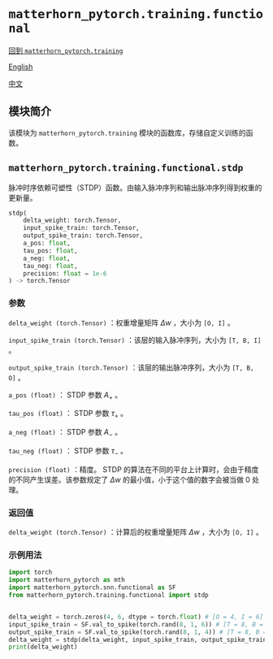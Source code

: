 # `matterhorn_pytorch.training.functional`

[回到 `matterhorn_pytorch.training`](./README.md)

[English](../../en_us/training/1_functional.md)

[中文](../../zh_cn/training/1_functional.md)

## 模块简介

该模块为 `matterhorn_pytorch.training` 模块的函数库，存储自定义训练的函数。

## `matterhorn_pytorch.training.functional.stdp`

脉冲时序依赖可塑性（STDP）函数。由输入脉冲序列和输出脉冲序列得到权重的更新量。

```python
stdp(
    delta_weight: torch.Tensor,
    input_spike_train: torch.Tensor,
    output_spike_train: torch.Tensor,
    a_pos: float,
    tau_pos: float,
    a_neg: float,
    tau_neg: float,
    precision: float = 1e-6
) -> torch.Tensor
```

### 参数

`delta_weight (torch.Tensor)` ：权重增量矩阵 $\Delta w$ ，大小为 `[O, I]` 。

`input_spike_train (torch.Tensor)` ：该层的输入脉冲序列，大小为 `[T, B, I]` 。

`output_spike_train (torch.Tensor)` ：该层的输出脉冲序列，大小为 `[T, B, O]` 。

`a_pos (float)` ： STDP 参数 $A_{+}$ 。

`tau_pos (float)` ： STDP 参数 $\tau_{+}$ 。

`a_neg (float)` ： STDP 参数 $A_{-}$ 。

`tau_neg (float)` ： STDP 参数 $\tau_{-}$ 。

`precision (float)` ：精度。 STDP 的算法在不同的平台上计算时，会由于精度的不同产生误差。该参数规定了 $\Delta w$ 的最小值，小于这个值的数字会被当做 $0$ 处理。

### 返回值

`delta_weight (torch.Tensor)` ：计算后的权重增量矩阵 $\Delta w$ ，大小为 `[O, I]` 。

### 示例用法

```python
import torch
import matterhorn_pytorch as mth
import matterhorn_pytorch.snn.functional as SF
from matterhorn_pytorch.training.functional import stdp


delta_weight = torch.zeros(4, 6, dtype = torch.float) # [O = 4, I = 6]
input_spike_train = SF.val_to_spike(torch.rand(8, 1, 6)) # [T = 8, B = 1, I = 6]
output_spike_train = SF.val_to_spike(torch.rand(8, 1, 4)) # [T = 8, B = 1, O = 4]
delta_weight = stdp(delta_weight, input_spike_train, output_spike_train, 0.2, 2, 0.2, 2)
print(delta_weight)
```